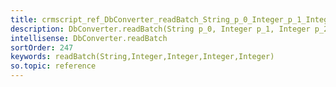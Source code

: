 ```yaml
---
title: crmscript_ref_DbConverter_readBatch_String_p_0_Integer_p_1_Integer_p_2_Integer_p_3_Integer_p_4
description: DbConverter.readBatch(String p_0, Integer p_1, Integer p_2, Integer p_3, Integer p_4)
intellisense: DbConverter.readBatch
sortOrder: 247
keywords: readBatch(String,Integer,Integer,Integer,Integer)
so.topic: reference
---
```





